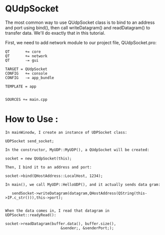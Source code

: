# QUdpSocket

The most common way to use  QUdpSocket class is to bind to an address and port using bind(), then call writeDatagram() and readDatagram() to transfer data. We'll do exactly that in this tutorial.

First, we need to add network module to our project file, QUdpSocket.pro: 

    QT       += core
    QT       += network
    QT       -= gui

    TARGET = QUdpSocket
    CONFIG   += console
    CONFIG   -= app_bundle

    TEMPLATE = app


    SOURCES += main.cpp
    
# How to Use :


    In mainWinodw, I create an instance of UDPSocket class:

    UDPSocket send_socket;

    In the constructor, MyUDP::MyUDP(), a QUdpSocket will be created:

    socket = new QUdpSocket(this);

    Then, I bind it to an address and port:

    socket->bind(QHostAddress::LocalHost, 1234);

    In main(), we call MyUDP::HelloUDP(), and it actually sends data gram:

       sendSocket->writeDatagram(datagram,QHostAddress(QString(this->IP.c_str())),this->port);
      

    When the data comes in, I read that datagram in UDPSocket::readyRead():

    socket->readDatagram(buffer.data(), buffer.size(),
                             &sender;, &senderPort;);


